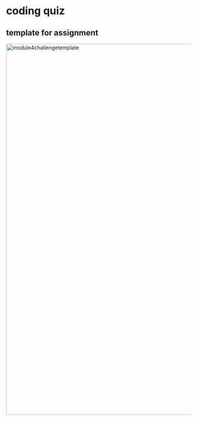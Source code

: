 # coding quiz

## template for assignment
<img width="1004" alt="module4challengetemplate" src="https://user-images.githubusercontent.com/109887336/192008818-ada9d7ea-922a-4be7-a607-6ae08acb598c.png">


